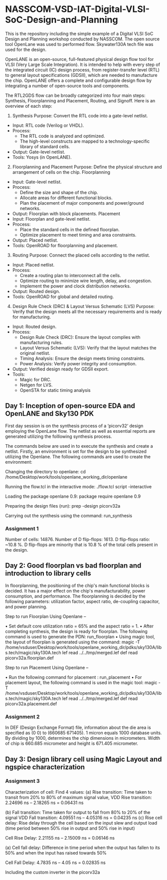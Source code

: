 # NASSCOM-VSD-IAT-Digital-VLSI-SoC-Design-and-Planning
This is the repository including the simple example of a Digital VLSI SoC Design and Planning workshop conducted by NASSCOM. The open source tool OpenLane was used to performed flow. Skywater130A tech file was used for the design.

OpenLANE  is an open-source, full-featured physical design flow tool for VLSI (Very Large Scale Integration). It is intended to help with every step of the integrated circuit (IC) design process, from register-transfer level (RTL) to general layout specifications (GDSII), which are needed to manufacture the chip. OpenLANE offers a complete and configurable design flow by integrating a number of open-source tools and components. 

The RTL2GDS flow can be broadly categorized into four main steps: Synthesis, Floorplanning and Placement, Routing, and Signoff. Here is an overview of each step:
1. Synthesis
Purpose: Convert the RTL code into a gate-level netlist.
* Input: RTL code (Verilog or VHDL).
* Process:
    * The RTL code is analyzed and optimized.
    * The high-level constructs are mapped to a technology-specific library of standard cells.
* Output: Gate-level netlist.
* Tools: Yosys (in OpenLANE).
2. Floorplanning and Placement
Purpose: Define the physical structure and arrangement of cells on the chip.
Floorplanning
* Input: Gate-level netlist.
* Process:
    * Define the size and shape of the chip.
    * Allocate areas for different functional blocks.
    * Plan the placement of major components and power/ground networks.
* Output: Floorplan with block placements.
Placement
* Input: Floorplan and gate-level netlist.
* Process:
    * Place the standard cells in the defined floorplan.
    * Optimize placement to meet timing and area constraints.
* Output: Placed netlist.
* Tools: OpenROAD for floorplanning and placement.
3. Routing
Purpose: Connect the placed cells according to the netlist.
* Input: Placed netlist.
* Process:
    * Create a routing plan to interconnect all the cells.
    * Optimize routing to minimize wire length, delay, and congestion.
    * Implement the power and clock distribution networks.
* Output: Routed design.
* Tools: OpenROAD for global and detailed routing.
4. Design Rule Check (DRC) & Layout Versus Schematic (LVS)
Purpose: Verify that the design meets all the necessary requirements and is ready for manufacturing.
* Input: Routed design.
* Process:
    * Design Rule Check (DRC): Ensure the layout complies with manufacturing rules.
    * Layout Versus Schematic (LVS): Verify that the layout matches the original netlist.
    * Timing Analysis: Ensure the design meets timing constraints.
    * Power Analysis: Verify power integrity and consumption.
* Output: Verified design ready for GDSII export.
* Tools:
    * Magic for DRC.
    * Netgen for LVS.
    * OpenSTA for static timing analysis


## Day 1: Inception of open-source EDA and OpenLANE and Sky130 PDK

First day session is on the synthesis process of a ‘picorv32‘  design employing the OpenLane flow. The netlist as well as essential reports are generated utilizing the folllowing synthesis process.

The commands below are used in to execute the synthesis and create a netlist.
Firstly, an environment is set for the design to be synthesized utilizing the Openlane. The following commands are used to create the environment:

Changing the directory to openlane:
cd /home/Desktop/work/tools/openlane_working_dir/openlane

Running the flow.tcl in the interactive mode:
 ./flow.tcl script -interactive

Loading the package openlane 0.9:
package require openlane 0.9

Preparing the design files (run):
prep -design picorv32a

Carrying out the synthesis using the command:
run_synthesis

### Assignment 1

Number of cells: 14876.
Number of D flip-flops: 1613.
D flip-flops ratio: ~10.8 %.
D flip-flops are minority that is 10.8 % of the total cells present in the design.

## Day 2: Good floorplan vs bad floorplan and introduction to library cells

In floorplanning, the positioning of the chip's main functional blocks is decided. It has a major effect on the chip's manufacturability, power consumption, and performance. The floorplanning is decided by the following parameters: utilization factor, aspect ratio, de-coupling capacitor, and power planning.

Step to run Floorplan Using Openlane –

• Set default core utilization ratio = 65% and the aspect ratio = 1.
• After completing synthesis, the design is ready for floorplan. The following command is used to generate the PDN: run_floorplan
• Using magic tool, the layout of floorplan is generated  using the command:
magic -T /home/vsduser/Desktop/work/tools/openlane_working_dir/pdks/sky130A/libs.tech/magic/sky130A.tech lef read ../../tmp/merged.lef def read picorv32a.floorplan.def

Step to run Placement Using Openlane –

• Run the following command for placement : run_placement
• For placement layout, the following command is used in the magic tool:
magic -T /home/vsduser/Desktop/work/tools/openlane_working_dir/pdks/sky130A/libs.tech/magic/sky130A.tech lef read ../../tmp/merged.lef def read picorv32a.placement.def

### Assignment 2

In DEF (Design Exchange Format) file, information about the die area is specified as (0 0) to (660685 671405). 1 micron equals 1000 database units. By dividing by 1000, determines the chip dimensions in micrometers. Width of chip is 660.685 micrometer and height is 671.405 micrometer.

## Day 3: Design library cell using Magic Layout and ngspice characterization

### Assignment 3

Characterization of cell:
Find 4 values:
(a)	Rise transition: Time taken to transit from 20% to 80% of maximum signal value, VDD
Rise transition: 2.24696 ns – 2.18265 ns = 0.06431 ns

(b)	Fall transition: Time taken for output to fall from 80% to 20% of the signal VDD
Fall transition: 4.09551 ns – 4.05316 ns = 0.04235 ns
(c)	Rise cell delay: Rise delay through the cell based on the input slew and output load (time period between 50% rise in output and 50% rise in input)












Cell Rise Delay: 2.21155 ns – 2.15009 ns = 0.06146 ns


(a)	Cell fall delay: Difference in time period when the output has fallen to its 50% and when the input has raised towards 50%











Cell Fall Delay: 4.7835 ns – 4.05 ns = 0.02835 ns

Including the custom inverter in the picorv32a


